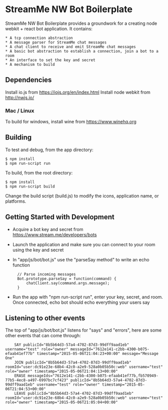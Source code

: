 # StreamMe NW Bot Boilerplate

StreamMe NW Bot Boilerplate provides a groundwork for a creating node webkit + react bot application.  It contains:

	* A tcp connection abstraction
	* A message parser for StreamMe chat messages
	* A chat client to receive and emit StreamMe chat messages
	* A basic bot abstraction to establish a connection, join a bot to a room
	* An interface to set the key and secret
	* A mechanism to build

## Dependencies

Install io.js from https://iojs.org/en/index.html
Install node webkit from http://nwjs.io/

### Mac / Linux

To build for windows, install wine from https://www.winehq.org

## Building

To test and debug, from the app directory:

	$ npm install
	$ npm run-script run

To build, from the root directory:

	$ npm install
	$ npm run-script build

Change the build script (build.js) to modify the icons, application name, or platforms.

## Getting Started with Development

* Acquire a bot key and secret from https://www.stream.me/developers/bots
* Launch the application and make sure you can connect to your room using the key and secret
* In "app/js/bot/bot.js" use the "parseSay method" to write an echo function

		// Parse incoming messages
		Bot.prototype.parseSay = function(command) {
			chatClient.say(command.args.message);
		}
* Run the app with "npm run-script run", enter your key, secret, and room.  Once connected, echo bot should echo everything your users say

## Listening to other events

The top of "app/js/bot/bot.js" listens for "says" and "errors", here are some other events that can come through:

		SAY publicId="8b5b64d3-57a4-4702-87d3-99dff9aad1eb" username="test" role="owner" messageId="7612e141-c2bb-4300-b075-efaab41ef77b" timestamp="2015-05-06T21:04:23+00:00" message="Message One"
		JOIN publicId="8b5b64d3-57a4-4702-87d3-99dff9aad1eb" roomId="user:dc91e23e-68b4-42c0-a2e9-528a0b05b50c:web" username="test" role="owner" timestamp="2015-05-06T21:04:13+00:00"
		ERASE messageIds="7612e141-c2bb-4300-b075-efaab41ef77b,fb570949-77b5-4ec8-a497-6997bc7cf423" publicId="8b5b64d3-57a4-4702-87d3-99dff9aad1eb" username="test" role="owner" timestamp="2015-05-06T21:04:53+00:00"
		LEAVE publicId="8b5b64d3-57a4-4702-87d3-99dff9aad1eb" roomId="user:dc91e23e-68b4-42c0-a2e9-528a0b05b50c:web" username="test" role="owner" timestamp="2015-05-06T21:05:04+00:00"
